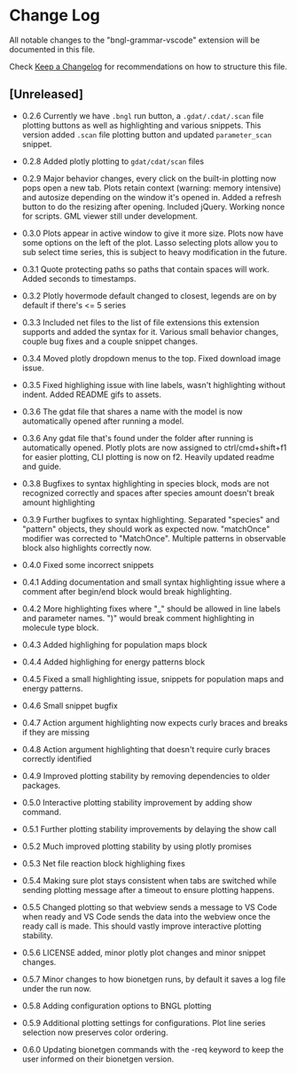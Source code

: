 # Change Log

All notable changes to the "bngl-grammar-vscode" extension will be documented in this file.

Check [Keep a Changelog](http://keepachangelog.com/) for recommendations on how to structure this file.

## [Unreleased]

- 0.2.6
Currently we have ```.bngl``` run button, a ```.gdat/.cdat/.scan``` file plotting buttons as well as highlighting and various snippets. This version added ```.scan``` file plotting button and updated ```parameter_scan``` snippet.

- 0.2.8
Added plotly plotting to ```gdat/cdat/scan``` files

- 0.2.9
Major behavior changes, every click on the built-in plotting now pops open a new tab. Plots retain context (warning: memory intensive) and autosize depending on the window it's opened in. Added a refresh button to do the resizing after opening. Included jQuery. Working nonce for scripts. GML viewer still under development.

- 0.3.0
Plots appear in active window to give it more size. Plots now have some options on the left of the plot. Lasso selecting plots allow you to sub select time series, this is subject to heavy modification in the future. 

- 0.3.1
Quote protecting paths so paths that contain spaces will work. Added seconds to timestamps.

- 0.3.2
Plotly hovermode default changed to closest, legends are on by default if there's <= 5 series

- 0.3.3
Included net files to the list of file extensions this extension supports and added the syntax for it. Various small behavior changes, couple bug fixes and a couple snippet changes.

- 0.3.4
Moved plotly dropdown menus to the top. Fixed download image issue.

- 0.3.5
Fixed highlighing issue with line labels, wasn't highlighting without indent. Added README gifs to assets. 

- 0.3.6
The gdat file that shares a name with the model is now automatically opened after running a model.

- 0.3.6
Any gdat file that's found under the folder after running is automatically opened. Plotly plots are now assigned to ctrl/cmd+shift+f1 for easier plotting, CLI plotting is now on f2. Heavily updated readme and guide.

- 0.3.8
Bugfixes to syntax highlighting in species block, mods are not recognized correctly and spaces after species amount doesn't break amount highlighting

- 0.3.9
Further bugfixes to syntax highlighting. Separated "species" and "pattern" objects, they should work as expected now. "matchOnce" modifier was corrected to "MatchOnce". Multiple patterns in observable block also highlights correctly now. 

- 0.4.0
Fixed some incorrect snippets

- 0.4.1
Adding documentation and small syntax highlighting issue where a comment after begin/end block would break highlighting. 

- 0.4.2
More highlighting fixes where "_" should be allowed in line labels and parameter names. ")" would break comment highlighting in molecule type block.

- 0.4.3
Added highlighing for population maps block

- 0.4.4
Added highlighing for energy patterns block

- 0.4.5
Fixed a small highlighting issue, snippets for population maps and energy patterns.

- 0.4.6
Small snippet bugfix

- 0.4.7
Action argument highlighting now expects curly braces and breaks if they are missing

- 0.4.8
Action argument highlighting that doesn't require curly braces correctly identified

- 0.4.9
Improved plotting stability by removing dependencies to older packages. 

- 0.5.0
Interactive plotting stability improvement by adding show command. 

- 0.5.1
Further plotting stability improvements by delaying the show call

- 0.5.2 
Much improved plotting stability by using plotly promises

- 0.5.3
Net file reaction block highlighing fixes

- 0.5.4
Making sure plot stays consistent when tabs are switched while sending plotting message after a timeout to ensure plotting happens. 

- 0.5.5
Changed plotting so that webview sends a message to VS Code when ready and VS Code sends the data into the webview once the ready call is made. This should vastly improve interactive plotting stability.

- 0.5.6
LICENSE added, minor plotly plot changes and minor snippet changes.

- 0.5.7
Minor changes to how bionetgen runs, by default it saves a log file under the run now. 

- 0.5.8
Adding configuration options to BNGL plotting

- 0.5.9
Additional plotting settings for configurations. Plot line series selection now preserves color ordering. 

- 0.6.0
Updating bionetgen commands with the -req keyword to keep the user informed on their bionetgen version. 